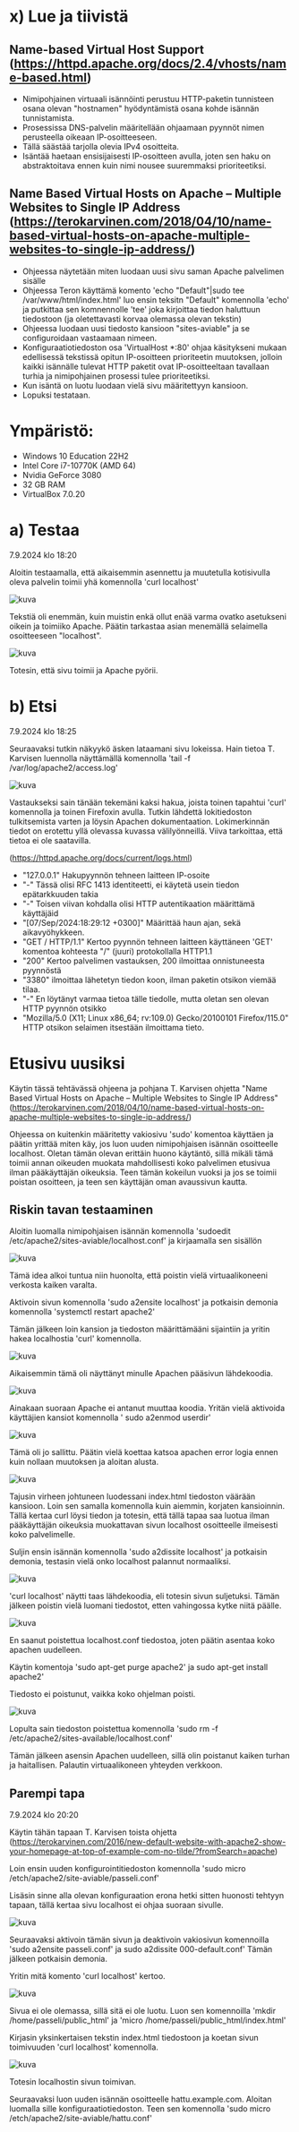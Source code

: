# x) Lue ja tiivistä

## Name-based Virtual Host Support (https://httpd.apache.org/docs/2.4/vhosts/name-based.html)

- Nimipohjainen virtuaali isännöinti perustuu HTTP-paketin tunnisteen osana olevan "hostnamen" hyödyntämistä osana kohde isännän tunnistamista.
- Prosessissa DNS-palvelin määritellään ohjaamaan pyynnöt nimen perusteella oikeaan IP-osoitteeseen.
- Tällä säästää tarjolla olevia IPv4 osoitteita.
- Isäntää haetaan ensisijaisesti IP-osoitteen avulla, joten sen haku on abstraktoitava ennen kuin nimi nousee suuremmaksi prioriteetiksi.

## Name Based Virtual Hosts on Apache – Multiple Websites to Single IP Address (https://terokarvinen.com/2018/04/10/name-based-virtual-hosts-on-apache-multiple-websites-to-single-ip-address/)

- Ohjeessa näytetään miten luodaan uusi sivu saman Apache palvelimen sisälle
- Ohjeessa Teron käyttämä komento 'echo "Default"|sudo tee /var/www/html/index.html' luo ensin teksitn "Default" komennolla 'echo' ja putkittaa sen komnennolle 'tee' joka kirjoittaa tiedon haluttuun tiedostoon (ja oletettavasti korvaa olemassa olevan tekstin)
- Ohjeessa luodaan uusi tiedosto kansioon "sites-aviable" ja se configuroidaan vastaamaan nimeen.
- Konfiguraatiotiedoston osa 'VirtualHost *:80' ohjaa käsitykseni mukaan edellisessä tekstissä opitun IP-osoitteen prioriteetin muutoksen, jolloin kaikki isännälle tulevat HTTP paketit ovat IP-osoitteeltaan tavallaan turhia ja nimipohjainen prosessi tulee prioriteetiksi.
- Kun isäntä on luotu luodaan vielä sivu määritettyyn kansioon.
- Lopuksi testataan.


# Ympäristö:
- Windows 10 Education 22H2
- Intel Core i7-10770K (AMD 64)
- Nvidia GeForce 3080
- 32 GB RAM
- VirtualBox 7.0.20


#  a) Testaa

7.9.2024 klo 18:20

Aloitin testaamalla, että aikaisemmin asennettu ja muutetulla kotisivulla oleva palvelin toimii yhä komennolla 'curl localhost'

![kuva](https://github.com/user-attachments/assets/1f28425b-cf6c-4923-b2a3-37c1679190ba)

Tekstiä oli enemmän, kuin muistin enkä ollut enää varma ovatko asetukseni oikein ja toimiiko Apache. Päätin tarkastaa asian menemällä selaimella osoitteeseen "localhost". 

![kuva](https://github.com/user-attachments/assets/e42a3853-1f77-49b3-8c81-463844a179f1)

Totesin, että sivu toimii ja Apache pyörii.

# b) Etsi

7.9.2024 klo 18:25

Seuraavaksi tutkin näkyykö äsken lataamani sivu lokeissa. Hain tietoa T. Karvisen luennolla näyttämällä komennolla 'tail -f /var/log/apache2/access.log'

![kuva](https://github.com/user-attachments/assets/3ab6cc36-cd2e-4411-8ae2-bcf36982cb7d)

Vastaukseksi sain tänään tekemäni kaksi hakua, joista toinen tapahtui 'curl' komennolla ja toinen Firefoxin avulla.
Tutkin lähdettä lokitiedoston tulkitsemista varten ja löysin Apachen dokumentaation. Lokimerkinnän tiedot on erotettu yllä olevassa kuvassa välilyönneillä.
Viiva tarkoittaa, että tietoa ei ole saatavilla.

(https://httpd.apache.org/docs/current/logs.html)

- "127.0.0.1" Hakupyynnön tehneen laitteen IP-osoite
- "-" Tässä olisi RFC 1413 identiteetti, ei käytetä usein tiedon epätarkkuuden takia
- "-" Toisen viivan kohdalla olisi HTTP autentikaation määrittämä käyttäjäid
- "[07/Sep/2024:18:29:12 +0300]" Määrittää haun ajan, sekä aikavyöhykkeen.
- "GET / HTTP/1.1" Kertoo pyynnön tehneen laitteen käyttäneen 'GET' komentoa kohteesta "/" (juuri) protokollalla HTTP1.1
- "200" Kertoo palvelimen vastauksen, 200 ilmoittaa onnistuneesta pyynnöstä
- "3380" ilmoittaa lähetetyn tiedon koon, ilman paketin otsikon viemää tilaa.
- "-"  En löytänyt varmaa tietoa tälle tiedolle, mutta oletan sen olevan HTTP pyynnön otsikko
- "Mozilla/5.0 (X11; Linux x86_64; rv:109.0) Gecko/20100101 Firefox/115.0" HTTP otsikon selaimen itsestään ilmoittama tieto.

# Etusivu uusiksi

Käytin tässä tehtävässä ohjeena ja pohjana T. Karvisen ohjetta "Name Based Virtual Hosts on Apache – Multiple Websites to Single IP Address" (https://terokarvinen.com/2018/04/10/name-based-virtual-hosts-on-apache-multiple-websites-to-single-ip-address/)

Ohjeessa on kuitenkin määritetty vakiosivu 'sudo' komentoa käyttäen ja päätin yrittää miten käy, jos luon uuden nimipohjaisen isännän osoitteelle  localhost.
Oletan tämän olevan erittäin huono käytäntö, sillä mikäli tämä toimii annan oikeuden muokata mahdollisesti koko palvelimen etusivua ilman pääkäyttäjän oikeuksia.
Teen tämän kokeilun vuoksi ja jos se toimii poistan osoitteen, ja teen sen käyttäjän oman avaussivun kautta.

## Riskin tavan testaaminen

Aloitin luomalla nimipohjaisen isännän komennolla 'sudoedit /etc/apache2/sites-aviable/localhost.conf' ja kirjaamalla sen sisällön

![kuva](https://github.com/user-attachments/assets/1b12d04d-314e-4c21-aef3-b6cf7f1d2192)

Tämä idea alkoi tuntua niin huonolta, että poistin vielä virtuaalikoneeni verkosta kaiken varalta. 

Aktivoin sivun komennolla 'sudo a2ensite localhost' ja potkaisin demonia komennolla 'systemctl restart apache2'

Tämän jälkeen loin kansion ja tiedoston määrittämääni sijaintiin ja yritin hakea localhostia 'curl' komennolla.

![kuva](https://github.com/user-attachments/assets/ed0e36e4-6b4e-4db7-a665-ea3e03b07020)


Aikaisemmin tämä oli näyttänyt minulle Apachen pääsivun lähdekoodia.

![kuva](https://github.com/user-attachments/assets/5164421f-9d18-4dc3-aca8-4952f38d35f2)

Ainakaan suoraan Apache ei antanut muuttaa koodia. Yritän vielä aktivoida käyttäjien kansiot komennolla ' sudo a2enmod userdir'

![kuva](https://github.com/user-attachments/assets/c8301e22-4db1-44e5-a273-b3d2d0bfc1a8)

Tämä oli jo sallittu. Päätin vielä koettaa katsoa apachen error logia ennen kuin nollaan muutoksen ja aloitan alusta.

![kuva](https://github.com/user-attachments/assets/d1e02e06-d470-4a48-a14d-97bd55da0fc0) 

Tajusin virheen johtuneen luodessani index.html tiedoston väärään kansioon. Loin sen samalla komennolla kuin aiemmin, korjaten kansioinnin.
Tällä kertaa curl löysi tiedon ja totesin, että tällä tapaa saa luotua ilman pääkäyttäjän oikeuksia muokattavan sivun localhost osoitteelle ilmeisesti koko palvelimelle.

Suljin ensin isännän komennolla 'sudo a2dissite localhost' ja potkaisin demonia, testasin vielä onko localhost palannut normaaliksi.

![kuva](https://github.com/user-attachments/assets/abce491f-3afe-4771-988d-07277bbcf283)

'curl localhost' näytti taas lähdekoodia, eli totesin sivun suljetuksi. Tämän jälkeen poistin vielä luomani tiedostot, etten vahingossa kytke niitä päälle.

![kuva](https://github.com/user-attachments/assets/f68c8ea3-d78d-435c-bd3d-c4499d99b014)

En saanut poistettua localhost.conf tiedostoa, joten päätin asentaa koko apachen uudelleen.

Käytin komentoja 'sudo apt-get purge apache2' ja sudo apt-get install apache2'

Tiedosto ei poistunut, vaikka koko ohjelman poisti.

![kuva](https://github.com/user-attachments/assets/90db5e06-81d2-4a09-83f6-66ee2be723ae)


Lopulta sain tiedoston poistettua komennolla 'sudo rm -f  /etc/apache2/sites-available/localhost.conf'

Tämän jälkeen asensin Apachen uudelleen, sillä olin poistanut kaiken turhan ja haitallisen.
Palautin virtuaalikoneen yhteyden verkkoon.

## Parempi tapa

7.9.2024 klo 20:20

Käytin tähän tapaan T. Karvisen toista ohjetta (https://terokarvinen.com/2016/new-default-website-with-apache2-show-your-homepage-at-top-of-example-com-no-tilde/?fromSearch=apache)

Loin ensin uuden konfigurointitiedoston komennolla 'sudo micro /etch/apache2/site-aviable/passeli.conf'

Lisäsin sinne alla olevan konfiguraation erona hetki sitten huonosti tehtyyn tapaan, tällä kertaa sivu localhost ei ohjaa suoraan sivulle.

![kuva](https://github.com/user-attachments/assets/c0f9a0f2-c7b0-4035-97fc-08252517b126)

Seuraavaksi aktivoin tämän sivun ja deaktivoin vakiosivun komennoilla 'sudo a2ensite passeli.conf' ja sudo a2dissite 000-default.conf'
Tämän jälkeen potkaisin demonia.

Yritin mitä komento 'curl localhost' kertoo.

![kuva](https://github.com/user-attachments/assets/b0a9424f-1c5c-425f-957d-cff3bd8b0f66)

Sivua ei ole olemassa, sillä sitä ei ole luotu. Luon sen komennoilla 'mkdir /home/passeli/public_html' ja 'micro /home/passeli/public_html/index.html'

Kirjasin yksinkertaisen tekstin index.html tiedostoon ja koetan sivun toimivuuden 'curl localhost' komennolla.

![kuva](https://github.com/user-attachments/assets/7e1ae8b3-7bb2-415f-8acb-6c0c4884f296)

Totesin localhostin sivun toimivan.

Seuraavaksi luon uuden isännän osoitteelle hattu.example.com. Aloitan luomalla sille konfiguraatiotiedoston.
Teen sen komennolla 'sudo micro /etch/apache2/site-aviable/hattu.conf'

















  





